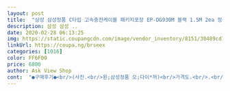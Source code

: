 ```yaml
---
layout: post 
title:  "삼성 삼성정품 C타입 고속충전케이블 패키지포장 EP-DG930M 블랙 1.5M 2ea 정품박스" 
description: 삼성 삼성 ..
date: 2020-02-28 06:13:25 
img: https://static.coupangcdn.com/image/vendor_inventory/8151/30489cd1915fb3d1abbab8900b179b10a55785e3804eb3b940b6d17df7e3.jpg 
linkUrl: https://coupa.ng/brseex 
categories: [1016] 
color: FF6F00 
price: 6800 
author: Ask View Shop 
cont:  "●구매후기●<br/>(사진.<br/>왼;삼성정품 오;다이*꺼)<br/>가격도.<br/>.<br/>더싼건많지만 또 더비싼것도 많고 적정선의 가격으로.<br/> 잘산듯요.<br/>.<br/><br/>기존에 사용하던 충전기가 블랙이라 블랙선으로 통일했고요.<br/> 두가지 케이블 다 고속충전이 잘 되더라구요.<br/> 선 길이도 1.<br/>5m로 편리했구요.<br/> 상품 너무 만족합니다~<br/>다만 첨에만 잘되는건진 몰것어서 별하나 빼놧는데.<br/>.<br/>그동안의 느낌상 요건 정품맞는거같어요~~^^(참고로 아답터 첨 불량때 삼성고객센타 들고가면 고장여부확인하고 첫1회는 무료로 교환해준답니다~^^)<br/>삼성 핸드폰 구매 후 받은 고속 충전기가 1년 지나니 더이상 고속충전기 기능을 못하고 충전속도도 엄청 느려지더라구요.<br/> 다시 충전기를 전체 구매해야하나 싶어 찾아봤는데 케이블만 요렇게 따로 팔아서 바로 구입했어요.<br/> 다른 제조사꺼보다도 삼성정품이니 고민없이요~ 배송비가 있길래 2세트 사려고 했더니 1세트밖에 구입이 안되네요^^;<br/>삼성 핸드폰 구매 후 풀박스에 있던 케이블이 고장나 새로 구매하게 되었습니다.<br/><br/>원래 사용하던게 너무 짧아 1.<br/>5m라 적당한것같습니다<br/>정품이라 믿을만합니다 ㅎ<br/>충전기 해드는 집에 있고, 케이블만 필요했던참이라 바로 구매했습니다.<br/><br/>케이블이 뭐 쓸 내용이없네요<br/>핸드폰 사면 첨엔 정품아답터를 쓰지만 시간이지나다보면 접촉불량으로 새로 구매하는데.<br/>.<br/>이름모를거사다가 충전안되서.<br/>.<br/>다이*에서 또사서 써보고.<br/>.<br/>삼성꺼라해서 또사서써보고.<br/>.<br/>첨에만 잘되다 너무일찍고장나서.<br/>.<br/>인터넷서파는 삼성정품을 믿을수가없어서.<br/>.<br/>이번엔 케이스라도 잇는 정품삿는데.<br/>.<br/>꽂는 느낌부터 다르네요.<br/>.<br/>일단 잘되구요<br/>" 
---
```

